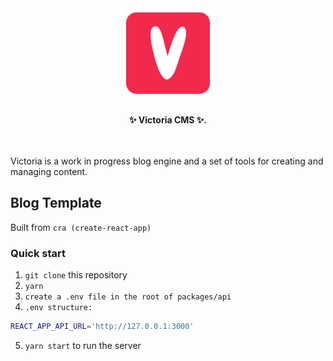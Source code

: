 <div align="center">
    <img alt="styled-components" src="./public/logo.png" height="150px" />
</div>

<br />

<div align="center">
  <strong>✨ Victoria CMS ✨.</strong>
  <br />
  <br />
</div>

<br />

Victoria is a work in progress blog engine and a set of tools for creating and managing content.

## Blog Template

Built from `cra (create-react-app)`

### Quick start

1. `git clone` this repository
2. `yarn`
3. `create a .env file in the root of packages/api`
4. `.env structure:`

```bash
REACT_APP_API_URL='http://127.0.0.1:3000'
```

5. `yarn start` to run the server

